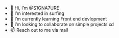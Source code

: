 - 👋 Hi, I’m @S1GNA7URE
- 👀 I’m interested in surfing
- 🌱 I’m currently learning Front end devlopment
- 💞️ I’m looking to collaborate on simple projects xd
- 📫 Reach out to me via mail

<!---
S1GNA7URE/S1GNA7URE is a ✨ special ✨ repository because its `README.md` (this file) appears on your GitHub profile.
You can click the Preview link to take a look at your changes.
--->
